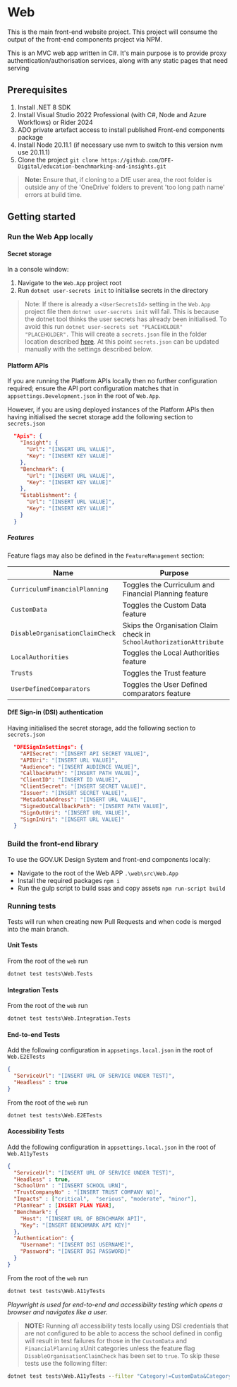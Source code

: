 # Web

This is the main front-end website project. This project will consume the output of the front-end components project via NPM.

This is an MVC web app written in C#. It's main purpose is to provide proxy authentication/authorisation services, along with any static pages that need serving

## Prerequisites

1. Install .NET 8 SDK
2. Install Visual Studio 2022 Professional (with C#, Node and Azure Workflows) or Rider 2024
3. ADO private artefact access to install published Front-end components package
4. Install Node 20.11.1 (if necessary use nvm to switch to this version nvm use 20.11.1)
5. Clone the project `git clone https://github.com/DFE-Digital/education-benchmarking-and-insights.git`

> **Note:** Ensure that, if cloning to a DfE user area, the root folder is outside any of the 'OneDrive' folders to prevent 'too long path name' errors at build time.

## Getting started

### Run the Web App locally

#### Secret storage

In a console window:

1. Navigate to the `Web.App` project root
2. Run `dotnet user-secrets init` to initialise secrets in the directory

> Note: If there is already a `<UserSecretsId>` setting in the `Web.App` project file then `dotnet user-secrets init` will fail. This is because the dotnet tool thinks the user secrets has already been initialised. To avoid this run `dotnet user-secrets set "PLACEHOLDER" "PLACEHOLDER".` This will create a `secrets.json` file in the folder location described [here](https://learn.microsoft.com/en-us/aspnet/core/security/app-secrets?view=aspnetcore-8.0&tabs=linux#how-the-secret-manager-tool-works). At this point `secrets.json` can be updated manually with the settings described below.

#### Platform APIs

If you are running the Platform APIs locally then no further configuration required; ensure the API port configuration matches that in `appsettings.Development.json` in the root of `Web.App`.

However, if you are using deployed instances of the Platform APIs then having initialised the secret storage add the following section to `secrets.json`

```json
  "Apis": {
    "Insight": {
      "Url": "[INSERT URL VALUE]",
      "Key": "[INSERT KEY VALUE]"
    },
    "Benchmark": {
      "Url": "[INSERT URL VALUE]",
      "Key": "[INSERT KEY VALUE]"
    },
    "Establishment": {
      "Url": "[INSERT URL VALUE]",
      "Key": "[INSERT KEY VALUE]"
    }
  }
```

##### Features

Feature flags may also be defined in the `FeatureManagement` section:

| Name                            | Purpose                                                              |
|---------------------------------|----------------------------------------------------------------------|
| `CurriculumFinancialPlanning`   | Toggles the Curriculum and Financial Planning feature                |
| `CustomData`                    | Toggles the Custom Data feature                                      |
| `DisableOrganisationClaimCheck` | Skips the Organisation Claim check in `SchoolAuthorizationAttribute` |
| `LocalAuthorities`              | Toggles the Local Authorities feature                                |
| `Trusts`                        | Toggles the Trust feature                                            |
| `UserDefinedComparators`        | Toggles the User Defined comparators feature                         |

#### DfE Sign-in (DSI) authentication

Having initialised the secret storage, add the following section to `secrets.json`

```json
  "DFESignInSettings": {
    "APISecret": "[INSERT API SECRET VALUE]",
    "APIUri": "[INSERT URL VALUE]",
    "Audience": "[INSERT AUDIENCE VALUE]",
    "CallbackPath": "[INSERT PATH VALUE]",
    "ClientID": "[INSERT ID VALUE]",
    "ClientSecret": "[INSERT SECRET VALUE]",
    "Issuer": "[INSERT SECRET VALUE]",
    "MetadataAddress": "[INSERT URL VALUE]",
    "SignedOutCallbackPath": "[INSERT PATH VALUE]",
    "SignOutUri": "[INSERT URL VALUE]",
    "SignInUri": "[INSERT URL VALUE]"
  }
```

### Build the front-end library

To use the GOV.UK Design System and front-end components locally:

- Navigate to the root of the Web APP `.\web\src\Web.App`
- Install the required packages `npm i`
- Run the gulp script to build ssas and copy assets `npm run-script build`

### Running tests

Tests will run when creating new Pull Requests and when code is merged into the main branch.

#### Unit Tests

From the root of the `web` run

```bat
dotnet test tests\Web.Tests
```

#### Integration Tests

From the root of the `web` run

```bat
dotnet test tests\Web.Integration.Tests
```

#### End-to-end Tests

Add the following configuration in `appsetings.local.json` in the root of `Web.E2ETests`

```json
{
  "ServiceUrl": "[INSERT URL OF SERVICE UNDER TEST]",
  "Headless" : true
}
```

From the root of the `web` run

```bat
dotnet test tests\Web.E2ETests
```

#### Accessibility Tests

Add the following configuration in `appsettings.local.json` in the root of `Web.A11yTests`

```json
{
  "ServiceUrl": "[INSERT URL OF SERVICE UNDER TEST]",
  "Headless" : true,
  "SchoolUrn" : "[INSERT SCHOOL URN]",
  "TrustCompanyNo" : "[INSERT TRUST COMPANY NO]",
  "Impacts" : ["critical",  "serious", "moderate", "minor"],
  "PlanYear" : [INSERT PLAN YEAR],
  "Benchmark": {
    "Host": "[INSERT URL OF BENCHMARK API]",
    "Key": "[INSERT BENCHMARK API KEY]"
  },
  "Authentication": {
    "Username": "[INSERT DSI USERNAME]",
    "Password": "[INSERT DSI PASSWORD]"
  }
}
```

From the root of the `web` run

```bat
dotnet test tests\Web.A11yTests
```

_Playwright is used for end-to-end and accessibility testing which opens a browser and navigates like a user._

> **NOTE:** Running _all_ accessibility tests locally using DSI credentials that are not configured to be able to access the
> school defined in config will result in test failures for those in the `CustomData` and `FinancialPlanning` xUnit categories
> unless the feature flag `DisableOrganisationClaimCheck` has been set to `true`. To skip these tests use the following filter:

```bat
dotnet test tests\Web.A11yTests --filter "Category!=CustomData&Category!=FinancialPlanning"
```
